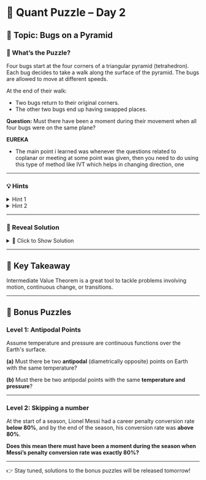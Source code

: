 # 🧠 Quant Puzzle – Day 2

## 📌 Topic: Bugs on a Pyramid

### 🤔 What’s the Puzzle?

Four bugs start at the four corners of a triangular pyramid (tetrahedron). Each bug decides to take a walk along the surface of the pyramid.  The bugs are allowed to move at different speeds.

At the end of their walk:

* Two bugs return to their original corners.
* The other two bugs end up having swapped places.

**Question:**
Must there have been a moment during their movement when all four bugs were on the same plane?

**EUREKA**
* The main point i learned was whenever the questions related to coplanar or meeting at some point was given, then you need to do using this type of method like IVT which helps in changing direction, one 
---

### 💡 Hints

<details>
<summary>Hint 1</summary>

Try to think about how the orientation of three bugs appear from the fourth bug's perspective. Can the fourth bug notice any change in the initial and the final states?


</details>

<details>
<summary>Hint 2</summary>
Try to apply a topological idea: if a system transitions from one configuration to a "reversed" configuration, what does the Intermediate Value Theorem suggest?
</details>

---

### 📂 Reveal Solution

<details>
<summary>📜 Click to Show Solution</summary>

Let the bugs be A, B, C, and D. Initially when D looks
down on the ABC plane she sees the ABC triangle in a certain orientation (say, clockwise).

By the end, D has swapped with one of A, B, or C — and now sees triangle ABC with the **opposite** orientation.

Since the bugs move continuously, the orientation must change continuously. So, there must be a moment when all four bugs are coplanar—either because D is on the plane of ABC, or because A, B, and C are collinear, which also makes them coplanar with D.

Therefore, **there was a moment when all four bugs lay on the same plane**.

</details>

---

## 🔑 Key Takeaway

Intermediate Value Theorem is a great tool to tackle problems involving motion, continuous change, or transitions.

---

## 🧩 Bonus Puzzles

### Level 1: Antipodal Points

Assume temperature and pressure are continuous functions over the Earth's surface.

**(a)** Must there be two **antipodal** (diametrically opposite) points on Earth with the same temperature?

**(b)** Must there be two antipodal points with the same **temperature and pressure**?

---

### Level 2: Skipping a number

At the start of a season, Lionel Messi had a career penalty conversion rate **below 80%**, and by the end of the season, his conversion rate was **above 80%**.

**Does this mean there must have been a moment during the season when Messi’s penalty conversion rate was exactly 80%?**

---

👉 Stay tuned, solutions to the bonus puzzles will be released tomorrow!

